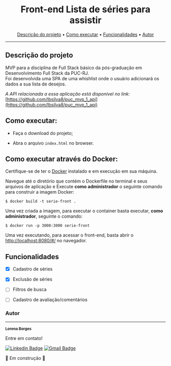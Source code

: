 <h1 align="center">Front-end Lista de séries para assistir</h1>

<p align="center">
 <a href="#descricao">Descrição do projeto</a> •
 <a href="#executar">Como executar</a> • 
 <a href="#funcionalidades">Funcionalidades</a> • 
 <a href="#autor">Autor</a>
</p>

---

##  Descrição do projeto

MVP para a disciplina de Full Stack básico da pós-graduação em Desenvolvimento Full Stack da PUC-RJ. <br>
Foi desenvolvida uma SPA de uma whishlist onde o usuário adicionará os dados a sua lista de desejos. 

*A API relacionada a essa aplicação está disponível no link:* [https://github.com/lbsilva8/puc_mvp_1_api](https://github.com/lbsilva8/puc_mvp_1_api)


## Como executar:

- Faça o download do projeto;

- Abra  o arquivo `index.html` no browser.

## Como executar através do Docker:

Certifique-se de ter o [Docker](https://docs.docker.com/engine/install/) instalado e em execução em sua máquina.

Navegue até o diretório que contém o Dockerfile no terminal e seus arquivos de aplicação e
Execute **como administrador** o seguinte comando para construir a imagem Docker:

```
$ docker build -t serie-front .
```

Uma vez criada a imagem, para executar o container basta executar, **como administrador**, seguinte o comando:

```
$ docker run -p 3000:3000 serie-front
```

Uma vez executando, para acessar o front-end, basta abrir o [http://localhost:8080/#/](http://localhost:3000/#/) no navegador.

## Funcionalidades


- [x] Cadastro de séries
- [x] Exclusão de séries
- [ ] Filtros de busca
- [ ] Cadastro de avaliação/comentários


### Autor
---

<a>
 <sub><b>Lorena Borges</b></sub></a>


Entre em contato!

[![Linkedin Badge](https://img.shields.io/badge/-Lorena-blue?style=flat-square&logo=Linkedin&logoColor=white&link=https://www.linkedin.com/in/lorenadasilvaborges/)](https://www.linkedin.com/in/lorenadasilvaborges/) 
[![Gmail Badge](https://img.shields.io/badge/-sborges.lorena@gmail.com-c14438?style=flat-square&logo=Gmail&logoColor=white&link=mailto:sborges.lorena@gmail.com)](mailto:sborges.lorena@gmail.com)


 🚧  Em construção  🚧